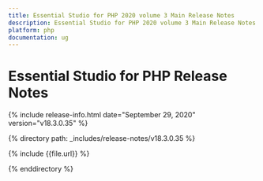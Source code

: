 ```yaml
---
title: Essential Studio for PHP 2020 volume 3 Main Release Notes  
description: Essential Studio for PHP 2020 volume 3 Main Release Notes  
platform: php
documentation: ug
---
```


# Essential Studio for PHP  Release Notes  

{% include release-info.html date="September 29, 2020"  version="v18.3.0.35" %} 


{% directory path: _includes/release-notes/v18.3.0.35 %}

{% include {{file.url}} %}

{% enddirectory %}